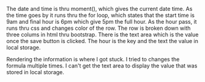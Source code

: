 The date and time is thru moment(), which gives the current date time. As the time goes by it runs thru the for loop, which states that the start time is 9am and final hour is 6pm which give 5pm the full hour. As the hour pass, it runs thru css and changes color of the row. The row is broken down with three colums in html thru bootstrap. There is the text area which is the value once the save button is clicked. The hour is the key and the text the value in local storage.

Rendering the information is where I got stuck. I tried to changes the formula multiple times. I can't get the text area to display the value that was stored in local storage. 